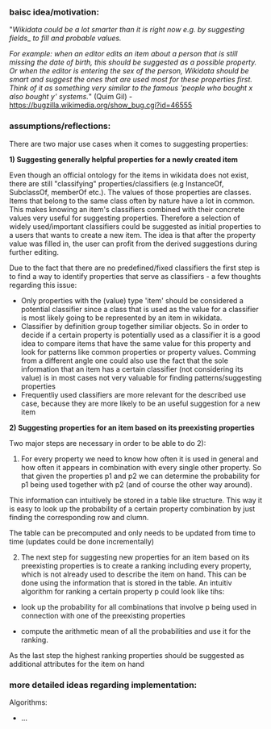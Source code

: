 ### baisc idea/motivation:

"_Wikidata could be a lot smarter than it is right now e.g. by suggesting fields__
_to fill and probable values._

_For example: when an editor edits an item about a person that is still missing_
_the date of birth, this should be suggested as a possible property. Or when the_
_editor is entering the sex of the person, Wikidata should be smart and suggest_
_the ones that are used most for these properties first. Think of it as_
_something very similar to the famous 'people who bought x also bought y'_
_systems._" (Quim Gil) - https://bugzilla.wikimedia.org/show_bug.cgi?id=46555

### assumptions/reflections:

There are two major use cases when it comes to suggesting properties:

**1) Suggesting generally helpful properties for a newly created item**

Even though an official ontology for the items in wikidata does not exist, there are still "classifying" properties/classifiers (e.g InstanceOf, SubclassOf, memberOf etc.). The values of those properties are classes. Items that belong to the same class often by nature have a lot in common. This makes knowing an item's classifiers combined with their concrete values very useful for suggesting properties.
Therefore a selection of widely used/important classifiers could be suggested as initial properties to a users that wants to create a new item. The idea is that after the property value was filled in, the user can profit from the derived suggestions during further editing.

Due to the fact that there are no predefined/fixed classifiers the first step is to find a way to identify properties that serve as classifiers - a few thoughts regarding this issue:
* Only properties with the (value) type 'item' should be considered a potential classifier since a class that is used as the value for a classifier is most likely going to be represented by an item in wikidata.
* Classifier by definition group together similiar objects. So in order to decide if a certain property is potentially used as a classifier it is a good idea to compare items that have the same value for this property and look for patterns like common properties or property values.
Comming from a different angle one could also use the fact that the sole information that an item has a certain classifier (not considering its value) is in most cases not very valuable for finding patterns/suggesting properties
* Frequentliy used classifiers are more relevant for the described use case, because they are more likely to be an useful suggestion for a new item

**2) Suggesting properties for an item based on its preexisting properties**

Two major steps are necessary in order to be able to do 2):

1) For every property we need to know how often it is used in general and how often it appears in combination with every single other property. So that given the properties p1 and p2 we can determine the probability for p1 being used together with p2 (and of course the other way around).

This information can intuitively be stored in a table like structure. This way it is easy to look up the probability of a certain property combination by just finding the corresponding row and clumn.

The table can be precomputed and only needs to be updated from time to time (updates could be done incrementally)

2) The next step for suggesting new properties for an item based on its preexisting properties is to create a ranking including every property, which is not already used to describe the item on hand.
This can be done using the information that is stored in the table. An intuitiv algorithm for ranking a certain property p could look like tihs:

 * look up the probability for all combinations that involve p being used in connection with one of the preexisting properties 

 * compute the arithmetic mean of all the probabilities and use it for the ranking.

As the last step the highest ranking properties should be suggested as additional attributes for the item on hand

### more detailed ideas regarding implementation:

Algorithms:
  
  * ...




